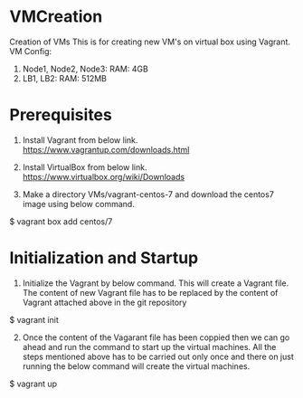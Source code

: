 # VMCreation
Creation of VMs
This is for creating new VM's on virtual box using Vagrant.
  VM Config:
  1. Node1, Node2, Node3: RAM: 4GB
  2. LB1, LB2: RAM: 512MB

# Prerequisites
1. Install Vagrant from below link.
  https://www.vagrantup.com/downloads.html

2. Install VirtualBox from below link.
  https://www.virtualbox.org/wiki/Downloads
  
3. Make a directory VMs/vagrant-centos-7 and download the centos7 image using below command.

  $ vagrant box add centos/7
  
# Initialization and Startup
1. Initialize the Vagrant by below command. This will create a Vagrant file. The content of new Vagrant file has to be replaced by the content of Vagrant attached above in the git repository 
  
  $ vagrant init
  
2. Once the content of the Vagarant file has been coppied then we can go ahead and run the command to start up the virtual machines. All the steps mentioned above has to be carried out only once and there on just running the below command will create the virtual machines.
  
  $ vagrant up
